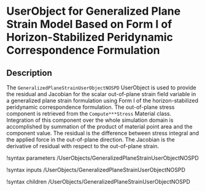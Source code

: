 # UserObject for Generalized Plane Strain Model Based on Form I of Horizon-Stabilized Peridynamic Correspondence Formulation

## Description

The `GeneralizedPlaneStrainUserObjectNOSPD` UserObject is used to provide the residual and Jacobian for the scalar out-of-plane strain field variable in a generalized plane strain formulation using Form I of the horizon-stabilized peridynamic correspondence formulation. The out-of-plane stress component is retrieved from the `Compute***Stress` Material class. Integration of this component over the whole simulation domain is accomplished by summation of the product of material point area and the component value. The residual is the difference between stress integral and the applied force in the out-of-plane direction. The Jacobian is the derivative of residual with respect to the out-of-plane strain.

!syntax parameters /UserObjects/GeneralizedPlaneStrainUserObjectNOSPD

!syntax inputs /UserObjects/GeneralizedPlaneStrainUserObjectNOSPD

!syntax children /UserObjects/GeneralizedPlaneStrainUserObjectNOSPD
